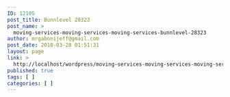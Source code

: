 ```yaml
---
ID: 12105
post_title: Bunnlevel 28323
post_name: >
  moving-services-moving-services-moving-services-bunnlevel-28323
author: mrgabonijeff@gmail.com
post_date: 2018-03-28 01:51:31
layout: page
link: >
  http://localhost/wordpress/moving-services-moving-services-moving-services-bunnlevel-28323/
published: true
tags: [ ]
categories: [ ]
---
```

